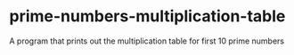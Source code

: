 # prime-numbers-multiplication-table
A program that prints out the multiplication table for first 10 prime numbers
